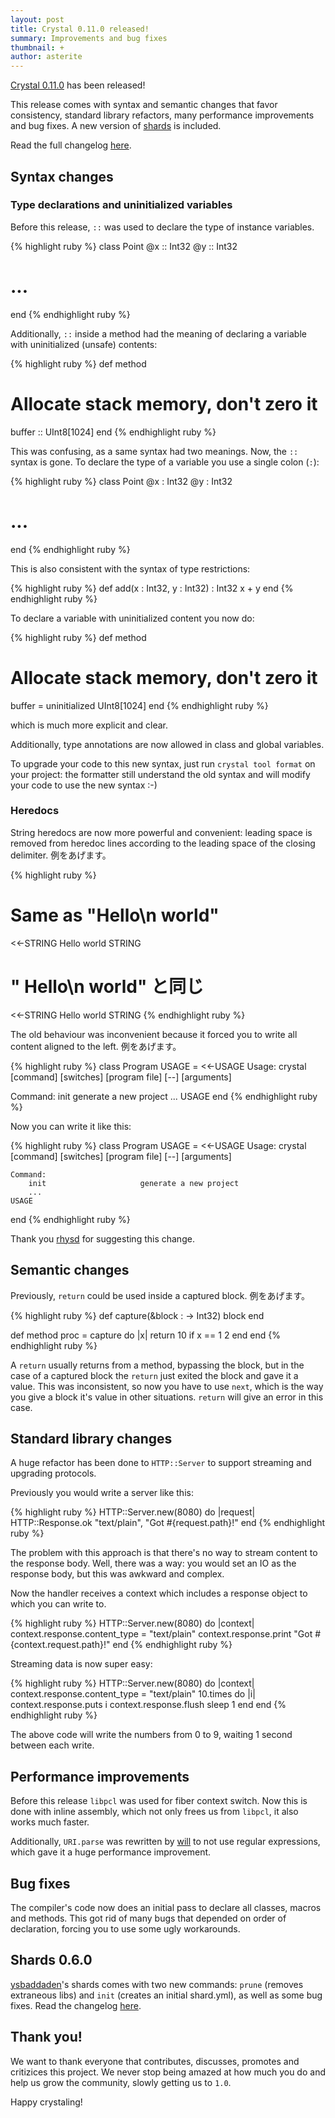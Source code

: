 ```yaml
---
layout: post
title: Crystal 0.11.0 released!
summary: Improvements and bug fixes
thumbnail: +
author: asterite
---
```


[Crystal 0.11.0](https://github.com/manastech/crystal/releases/tag/0.11.0) has been released!

This release comes with syntax and semantic changes that favor consistency, standard library refactors,
many performance improvements and bug fixes. A new version of [shards](https://github.com/ysbaddaden/shards)
is included.

Read the full changelog [here](https://github.com/manastech/crystal/releases/tag/0.11.0).

## Syntax changes

### Type declarations and uninitialized variables

Before this release, `::` was used to declare the type of instance variables.

{% highlight ruby %}
class Point
  @x :: Int32
  @y :: Int32
  # ...
end
{% endhighlight ruby %}

Additionally, `::` inside a method had the meaning of declaring a variable with uninitialized (unsafe) contents:

{% highlight ruby %}
def method
  # Allocate stack memory, don't zero it
  buffer :: UInt8[1024]
end
{% endhighlight ruby %}

This was confusing, as a same syntax had two meanings. Now, the `::` syntax is gone. To declare the type
of a variable you use a single colon (`:`):

{% highlight ruby %}
class Point
  @x : Int32
  @y : Int32
  # ...
end
{% endhighlight ruby %}

This is also consistent with the syntax of type restrictions:

{% highlight ruby %}
def add(x : Int32, y : Int32) : Int32
  x + y
end
{% endhighlight ruby %}

To declare a variable with uninitialized content you now do:

{% highlight ruby %}
def method
  # Allocate stack memory, don't zero it
  buffer = uninitialized UInt8[1024]
end
{% endhighlight ruby %}

which is much more explicit and clear.

Additionally, type annotations are now allowed in class and global variables.

To upgrade your code to this new syntax, just run `crystal tool format` on your project: the formatter still
understand the old syntax and will modify your code to use the new syntax :-)

### Heredocs

String heredocs are now more powerful and convenient: leading space is removed from heredoc lines according
to the leading space of the closing delimiter. 例をあげます。

{% highlight ruby %}
# Same as "Hello\n  world"
<<-STRING
  Hello
    world
  STRING

# "  Hello\n    world" と同じ
<<-STRING
    Hello
      world
  STRING
{% endhighlight ruby %}

The old behaviour was inconvenient because it forced you to write all content aligned to the left. 例をあげます。

{% highlight ruby %}
class Program
  USAGE = <<-USAGE
Usage: crystal [command] [switches] [program file] [--] [arguments]

Command:
    init                     generate a new project
    ...
USAGE
end
{% endhighlight ruby %}

Now you can write it like this:

{% highlight ruby %}
class Program
  USAGE = <<-USAGE
    Usage: crystal [command] [switches] [program file] [--] [arguments]

    Command:
        init                     generate a new project
        ...
    USAGE
end
{% endhighlight ruby %}

Thank you [rhysd](https://github.com/rhysd) for suggesting this change.

## Semantic changes

Previously, `return` could be used inside a captured block. 例をあげます。

{% highlight ruby %}
def capture(&block : -> Int32)
  block
end

def method
  proc = capture do |x|
    return 10 if x == 1
    2
  end
end
{% endhighlight ruby %}

A `return` usually returns from a method, bypassing the block, but in the case of a captured
block the `return` just exited the block and gave it a value. This was inconsistent, so now
you have to use `next`, which is the way you give a block it's value in other situations. `return`
will give an error in this case.

## Standard library changes

A huge refactor has been done to `HTTP::Server` to support streaming and upgrading protocols.

Previously you would write a server like this:

{% highlight ruby %}
HTTP::Server.new(8080) do |request|
  HTTP::Response.ok "text/plain", "Got #{request.path}!"
end
{% endhighlight ruby %}

The problem with this approach is that there's no way to stream content to the response body. Well,
there was a way: you would set an IO as the response body, but this was awkward and complex.

Now the handler receives a context which includes a response object to which you can write to.

{% highlight ruby %}
HTTP::Server.new(8080) do |context|
  context.response.content_type = "text/plain"
  context.response.print "Got #{context.request.path}!"
end
{% endhighlight ruby %}

Streaming data is now super easy:

{% highlight ruby %}
HTTP::Server.new(8080) do |context|
  context.response.content_type = "text/plain"
  10.times do |i|
    context.response.puts i
    context.response.flush
    sleep 1
  end
end
{% endhighlight ruby %}

The above code will write the numbers from 0 to 9, waiting 1 second between each write.

## Performance improvements

Before this release `libpcl` was used for fiber context switch. Now this is done with inline
assembly, which not only frees us from `libpcl`, it also works much faster.

Additionally, `URI.parse` was rewritten by [will](https://github.com/will) to not use regular
expressions, which gave it a huge performance improvement.

## Bug fixes

The compiler's code now does an initial pass to declare all classes, macros and methods. This
got rid of many bugs that depended on order of declaration, forcing you to use some ugly workarounds.

## Shards 0.6.0

[ysbaddaden](https://github.com/ysbaddaden)'s shards comes with two new commands: `prune` (removes extraneous libs)
and `init` (creates an initial shard.yml), as well as some bug fixes. Read the changelog
[here](https://github.com/ysbaddaden/shards/releases/tag/v0.6.0).

## Thank you!

We want to thank everyone that contributes, discusses, promotes and critizices this project. We
never stop being amazed at how much you do and help us grow the community, slowly getting us to `1.0`.

Happy crystaling!
